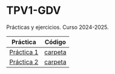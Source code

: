 # TPV1-GDV
Prácticas y ejercicios. Curso 2024-2025.

| Práctica | Código |
|:--:|:--:|
[Práctica 1]()|[carpeta]()|
[Práctica 2]()|[carpeta]()|
